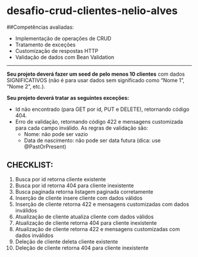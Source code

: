 # desafio-crud-clientes-nelio-alves

##Competências avaliadas:
- Implementação de operações de CRUD
- Tratamento de exceções
- Customização de respostas HTTP
- Validação de dados com Bean Validation

***

<b>Seu projeto deverá fazer um seed de pelo menos 10 clientes</b> com dados SIGNIFICATIVOS (não é para
usar dados sem significado como “Nome 1”, “Nome 2”, etc.).

<b>Seu projeto deverá tratar as seguintes exceções:</b>
- Id não encontrado (para GET por id, PUT e DELETE), retornando código 404.
- Erro de validação, retornando código 422 e mensagens customizada para cada campo inválido. As
regras de validação são:
  - Nome: não pode ser vazio
  - Data de nascimento: não pode ser data futura (dica: use @PastOrPresent)

## CHECKLIST:
1. Busca por id retorna cliente existente
2. Busca por id retorna 404 para cliente inexistente
3. Busca paginada retorna listagem paginada corretamente
4. Inserção de cliente insere cliente com dados válidos
5. Inserção de cliente retorna 422 e mensagens customizadas com dados inválidos
6. Atualização de cliente atualiza cliente com dados válidos
7. Atualização de cliente retorna 404 para cliente inexistente
8. Atualização de cliente retorna 422 e mensagens customizadas com dados inválidos
9. Deleção de cliente deleta cliente existente
10. Deleção de cliente retorna 404 para cliente inexistente
